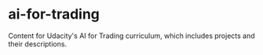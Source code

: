 # ai-for-trading
Content for Udacity's AI for Trading curriculum, which includes projects and their descriptions.
